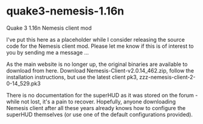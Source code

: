 # quake3-nemesis-1.16n
Quake 3 1.16n Nemesis client mod

I've put this here as a placeholder while I consider releasing the source code for the Nemesis client mod. Please let me know if this is of interest to you by sending me a message ...

As the main website is no longer up, the original binaries are available to download from here. Download Nemesis-Client-v2.0.14_462.zip, follow the installation instructions, but use the latest client pk3, zzz-nemesis-client-2-0-14_529.pk3

There is no documentation for the superHUD as it was stored on the forum - while not lost, it's a pain to recover. Hopefully, anyone downloading Nemesis client after all these years already knows how to configure the superHUD themselves (or use one of the default configurations provided).
